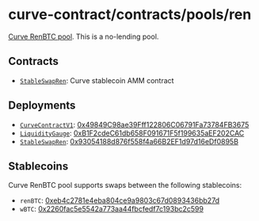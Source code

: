 # curve-contract/contracts/pools/ren

[Curve RenBTC pool](https://www.curve.fi/ren). This is a no-lending pool.

## Contracts

- [`StableSwapRen`](StableSwapRen.vy): Curve stablecoin AMM contract

## Deployments

- [`CurveContractV1`](../../tokens/CurveTokenV1.vy): [0x49849C98ae39Fff122806C06791Fa73784FB3675](https://etherscan.io/address/0x49849C98ae39Fff122806C06791Fa73784FB3675)
- [`LiquidityGauge`](../../gauges/LiquidityGauge.vy): [0xB1F2cdeC61db658F091671F5f199635aEF202CAC](https://etherscan.io/address/0xB1F2cdeC61db658F091671F5f199635aEF202CAC)
- [`StableSwapRen`](StableSwapRen.vy): [0x93054188d876f558f4a66B2EF1d97d16eDf0895B](https://etherscan.io/address/0x93054188d876f558f4a66B2EF1d97d16eDf0895B)

## Stablecoins

Curve RenBTC pool supports swaps between the following stablecoins:

- `renBTC`: [0xeb4c2781e4eba804ce9a9803c67d0893436bb27d](https://etherscan.io/address/0xeb4c2781e4eba804ce9a9803c67d0893436bb27d)
- `wBTC`: [0x2260fac5e5542a773aa44fbcfedf7c193bc2c599](https://etherscan.io/address/0x2260fac5e5542a773aa44fbcfedf7c193bc2c599)
